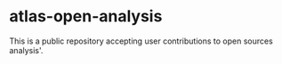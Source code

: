 # atlas-open-analysis
This is a public repository accepting user contributions to open sources analysis'. 
